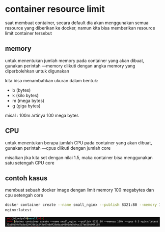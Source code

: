 # container resource limit

saat membuat container, secara default dia akan menggunakan semua resource yang diberikan ke docker, namun kita bisa memberikan resource limit container tersebut

## memory

untuk menentukan jumlah memory pada container yang akan dibuat, gunakan perintah —memory diikuti dengan angka memory yang diperbolehkan untuk digunakan

kita bisa menambahkan ukuran dalam bentuk:

- b (bytes)
- k (kilo bytes)
- m (mega bytes)
- g (giga bytes)

misal : 100m artinya 100 mega bytes

## CPU

untuk menentukan berapa jumlah CPU pada container yang akan dibuat, gunakan perintah —cpus diikuti dengan jumlah core

misalkan jika kita set dengan nilai 1.5, maka container bisa menggunakan satu setengah CPU core

## contoh kasus

membuat sebuah docker image dengan limit memory 100 megabytes dan cpu setengah core

```bash
docker container create --name small_nginx --publish 8321:80 --memory 100m --cpus 0.5 \
nginx:latest
```

![Untitled](container%20resource%20limit%20806c6eed08d5487aa0eeaf31c1783cbc/Untitled.png)